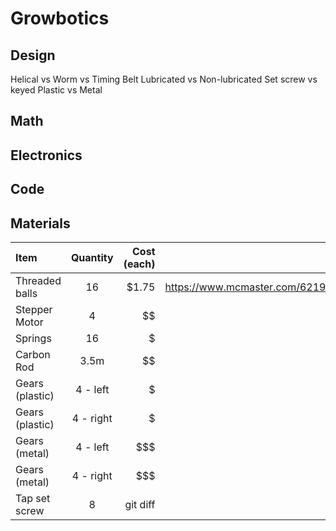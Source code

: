 # Growbotics

## Design
Helical vs Worm vs Timing Belt
Lubricated vs Non-lubricated
Set screw vs keyed
Plastic vs Metal

## Math

## Electronics

## Code

## Materials
| Item         | Quantity       | Cost (each)          | Link |
| :---         |     :---:      |          ---: | ---: |
| Threaded balls   | 16     | $1.75    |    https://www.mcmaster.com/62195K13/  |
| Stepper Motor     | 4       | $$     |      |
| Springs    | 16       | $      |      |
| Carbon Rod     | 3.5m       | $$      |      |
| Gears (plastic)    | 4 - left       | $      |      |
| Gears (plastic)    | 4 - right      | $      |      |
| Gears (metal)     | 4 - left      | $$$      |      |
| Gears (metal)     | 4 - right      | $$$      |      |
| Tap set screw     | 8       | git diff      |      |
